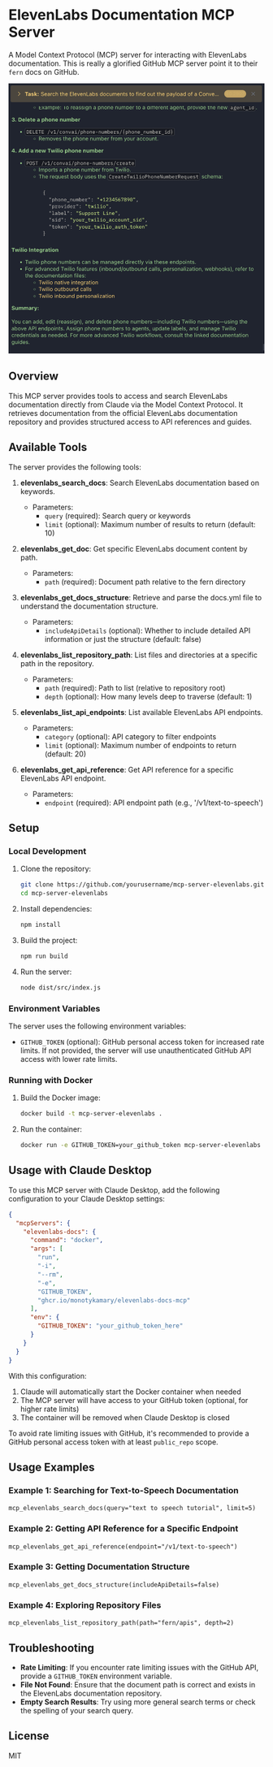 # ElevenLabs Documentation MCP Server

A Model Context Protocol (MCP) server for interacting with ElevenLabs documentation. This is really a glorified GitHub MCP server point it to their `fern` docs on GitHub.

![alt text](image.png)

## Overview

This MCP server provides tools to access and search ElevenLabs documentation directly from Claude via the Model Context Protocol. It retrieves documentation from the official ElevenLabs documentation repository and provides structured access to API references and guides.

## Available Tools

The server provides the following tools:

1. **elevenlabs_search_docs**: Search ElevenLabs documentation based on keywords.
   - Parameters:
     - `query` (required): Search query or keywords
     - `limit` (optional): Maximum number of results to return (default: 10)

2. **elevenlabs_get_doc**: Get specific ElevenLabs document content by path.
   - Parameters:
     - `path` (required): Document path relative to the fern directory

3. **elevenlabs_get_docs_structure**: Retrieve and parse the docs.yml file to understand the documentation structure.
   - Parameters:
     - `includeApiDetails` (optional): Whether to include detailed API information or just the structure (default: false)

4. **elevenlabs_list_repository_path**: List files and directories at a specific path in the repository.
   - Parameters:
     - `path` (required): Path to list (relative to repository root)
     - `depth` (optional): How many levels deep to traverse (default: 1)

5. **elevenlabs_list_api_endpoints**: List available ElevenLabs API endpoints.
   - Parameters:
     - `category` (optional): API category to filter endpoints
     - `limit` (optional): Maximum number of endpoints to return (default: 20)

6. **elevenlabs_get_api_reference**: Get API reference for a specific ElevenLabs API endpoint.
   - Parameters:
     - `endpoint` (required): API endpoint path (e.g., '/v1/text-to-speech')

## Setup

### Local Development

1. Clone the repository:
   ```bash
   git clone https://github.com/yourusername/mcp-server-elevenlabs.git
   cd mcp-server-elevenlabs
   ```

2. Install dependencies:
   ```bash
   npm install
   ```

3. Build the project:
   ```bash
   npm run build
   ```

4. Run the server:
   ```bash
   node dist/src/index.js
   ```

### Environment Variables

The server uses the following environment variables:

- `GITHUB_TOKEN` (optional): GitHub personal access token for increased rate limits. If not provided, the server will use unauthenticated GitHub API access with lower rate limits.

### Running with Docker

1. Build the Docker image:
   ```bash
   docker build -t mcp-server-elevenlabs .
   ```

2. Run the container:
   ```bash
   docker run -e GITHUB_TOKEN=your_github_token mcp-server-elevenlabs
   ```

## Usage with Claude Desktop

To use this MCP server with Claude Desktop, add the following configuration to your Claude Desktop settings:

```json
{
  "mcpServers": {
    "elevenlabs-docs": {
      "command": "docker",
      "args": [
        "run",
        "-i",
        "--rm",
        "-e",
        "GITHUB_TOKEN",
        "ghcr.io/monotykamary/elevenlabs-docs-mcp"
      ],
      "env": {
        "GITHUB_TOKEN": "your_github_token_here"
      }
    }
  }
}
```

With this configuration:
1. Claude will automatically start the Docker container when needed
2. The MCP server will have access to your GitHub token (optional, for higher rate limits)
3. The container will be removed when Claude Desktop is closed

To avoid rate limiting issues with GitHub, it's recommended to provide a GitHub personal access token with at least `public_repo` scope.

## Usage Examples

### Example 1: Searching for Text-to-Speech Documentation

```
mcp_elevenlabs_search_docs(query="text to speech tutorial", limit=5)
```

### Example 2: Getting API Reference for a Specific Endpoint

```
mcp_elevenlabs_get_api_reference(endpoint="/v1/text-to-speech")
```

### Example 3: Getting Documentation Structure

```
mcp_elevenlabs_get_docs_structure(includeApiDetails=false)
```

### Example 4: Exploring Repository Files

```
mcp_elevenlabs_list_repository_path(path="fern/apis", depth=2)
```

## Troubleshooting

- **Rate Limiting**: If you encounter rate limiting issues with the GitHub API, provide a `GITHUB_TOKEN` environment variable.
- **File Not Found**: Ensure that the document path is correct and exists in the ElevenLabs documentation repository.
- **Empty Search Results**: Try using more general search terms or check the spelling of your search query.

## License

MIT
